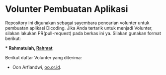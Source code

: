 # Volunter Pembuatan Aplikasi

Repository ini digunakan sebagai sayembara pencarian volunter untuk pembuatan aplikasi Dicoding. Jika Anda tertarik untuk menjadi Volunter, silakan lakukan PR(pull-request) pada berkas ini ya. Silakan gunakan format berikut:


**\* Rahmatulah, [Rahmat](Kab.indramayu)**


Berikut daftar Volunter yang diterima:

* Oon Arfiandwi, [oo.or.id](https://oo.or.id).
